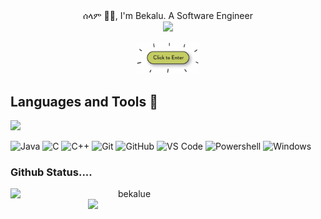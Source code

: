 <div id="header" align="center">
  <div align="center">ሰላም ✌🏽, I'm Bekalu. A Software Engineer</div>
  <img src="https://media.giphy.com/media/gjrYDwbjnK8x36xZIO/giphy.gif" width="100"/>

  <a href="https://www.youtube.com/watch?v=dQw4w9WgXcQ"><img src="clickme.png" width="100" /></a>
</div>

 ## Languages and Tools :frog:
 ![](https://komarev.com/ghpvc/?username=bekalue&style=flat-square)
 
![Java](http://img.shields.io/badge/-Java-5B4638?style=flat-square&logo=java&logoColor=ffffff)
![C](https://img.shields.io/badge/-C-%231572B6?style=flat-square&logo=c)
![C++](https://img.shields.io/badge/-C++-%231572B6?style=flat-square&logo=c++)
![Git](https://img.shields.io/badge/-Git-%23F05032?style=flat-square&logo=git&logoColor=%23ffffff)
![GitHub](https://img.shields.io/badge/-GitHub-181717?style=flat-square&logo=github)
![VS Code](http://img.shields.io/badge/-VS%20Code-007ACC?style=flat-square&logo=visual-studio-code&logoColor=ffffff)
![Powershell](http://img.shields.io/badge/-Powershell-5391FE?style=flat-square&logo=powershell&logoColor=ffffff)
![Windows](http://img.shields.io/badge/-Windows-0078D6?style=flat-square&logo=windows&logoColor=ffffff)




<h3 align="left">Github Status....</h3>
<p align=center>
  <div align=center>
    <a href="https://github.com/denvercoder1/github-readme-streak-stats" title="Go to Source">
      <img align="left" width=380 src="https://github-readme-streak-stats.herokuapp.com/?user=bekalue&theme=dark&border=ffffff&hide_border=true" alt="bekalue" />
    </a>
    <a href="https://github.com/anuraghazra/github-readme-stats" title="Go to Source">
      <img align="right" width=380 src="https://github-readme-stats.vercel.app/api?username=bekalue&show_icons=true&theme=dark&border_color=ffffff&hide_border=true" />
</p>

